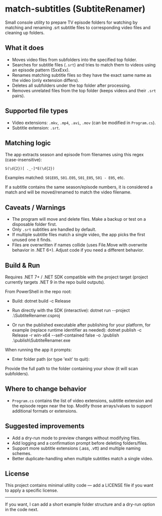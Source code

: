 # match-subtitles (SubtiteRenamer)

Small console utility to prepare TV episode folders for watching by matching and renaming .srt subtitle files to corresponding video files and cleaning up folders.

## What it does

- Moves video files from subfolders into the specified top folder.
- Searches for subtitle files (`.srt`) and tries to match them to videos using an episode pattern (SxxExx).
- Renames matching subtitle files so they have the exact same name as the video (only extension differs).
- Deletes all subfolders under the top folder after processing.
- Removes unrelated files from the top folder (keeps videos and their `.srt` pairs).

## Supported file types

- Video extensions: `.mkv`, `.mp4`, `.avi`, `.mov` (can be modified in `Program.cs`).
- Subtitle extension: `.srt`.

## Matching logic

The app extracts season and episode from filenames using this regex (case-insensitive):

```
S(\d{2})[ ._-]*E(\d{2})
```

Examples matched: `S01E05`, `S01.E05`, `S01_E05`, `S01 - E05`, etc.

If a subtitle contains the same season/episode numbers, it is considered a match and will be moved/renamed to match the video filename.

## Caveats / Warnings

- The program will move and delete files. Make a backup or test on a disposable folder first.
- Only `.srt` subtitles are handled by default.
- If multiple subtitle files match a single video, the app picks the first unused one it finds.
- Files are overwritten if names collide (uses File.Move with overwrite behavior in .NET 6+). Adjust code if you need a different behavior.

## Build & Run

Requires .NET 7+ / .NET SDK compatible with the project target (project currently targets .NET 9 in the repo build outputs).

From PowerShell in the repo root:

- Build:
  dotnet build -c Release

- Run directly with the SDK (interactive):
  dotnet run --project .\SubtiteRenamer.csproj

- Or run the published executable after publishing for your platform, for example (replace runtime identifier as needed):
  dotnet publish -c Release -r win-x64 --self-contained false -o .\publish
  .\publish\SubtiteRenamer.exe

When running the app it prompts:

- Enter folder path (or type 'exit' to quit):

Provide the full path to the folder containing your show (it will scan subfolders).

## Where to change behavior

- `Program.cs` contains the list of video extensions, subtitle extension and the episode regex near the top. Modify those arrays/values to support additional formats or extensions.

## Suggested improvements

- Add a dry-run mode to preview changes without modifying files.
- Add logging and a confirmation prompt before deleting folders/files.
- Support more subtitle extensions (.ass, .vtt) and multiple naming schemes.
- Better duplicate-handling when multiple subtitles match a single video.

## License

This project contains minimal utility code — add a LICENSE file if you want to apply a specific license.

---

If you want, I can add a short example folder structure and a dry-run option in the code next.
